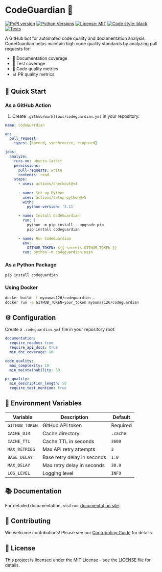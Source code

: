 # CodeGuardian 🤖

[![PyPI version](https://badge.fury.io/py/codeguardian.svg)](https://badge.fury.io/py/codeguardian)
[![Python Versions](https://img.shields.io/pypi/pyversions/codeguardian.svg)](https://pypi.org/project/codeguardian/)
[![License: MIT](https://img.shields.io/badge/License-MIT-yellow.svg)](https://opensource.org/licenses/MIT)
[![Code style: black](https://img.shields.io/badge/code%20style-black-000000.svg)](https://github.com/psf/black)
[![Tests](https://github.com/MYounas126/Github-Bot/actions/workflows/ci.yml/badge.svg)](https://github.com/MYounas126/Github-Bot/actions/workflows/ci.yml)

A GitHub bot for automated code quality and documentation analysis. CodeGuardian helps maintain high code quality standards by analyzing pull requests for:

- 📝 Documentation coverage
- 🧪 Test coverage
- 🎯 Code quality metrics
- 📊 PR quality metrics

## 🚀 Quick Start

### As a GitHub Action

1. Create `.github/workflows/codeguardian.yml` in your repository:

```yaml
name: CodeGuardian

on:
  pull_request:
    types: [opened, synchronize, reopened]

jobs:
  analyze:
    runs-on: ubuntu-latest
    permissions:
      pull-requests: write
      contents: read
    steps:
      - uses: actions/checkout@v4
      
      - name: Set up Python
        uses: actions/setup-python@v5
        with:
          python-version: '3.11'
          
      - name: Install CodeGuardian
        run: |
          python -m pip install --upgrade pip
          pip install codeguardian
          
      - name: Run CodeGuardian
        env:
          GITHUB_TOKEN: ${{ secrets.GITHUB_TOKEN }}
        run: python -m codeguardian.main
```

### As a Python Package

```bash
pip install codeguardian
```

### Using Docker

```bash
docker build -t myounas126/codeguardian .
docker run -e GITHUB_TOKEN=your_token myounas126/codeguardian
```

## ⚙️ Configuration

Create a `.codeguardian.yml` file in your repository root:

```yaml
documentation:
  require_readme: true
  require_api_docs: true
  min_doc_coverage: 80

code_quality:
  max_complexity: 10
  min_maintainability: 50

pr_quality:
  min_description_length: 50
  require_test_mention: true
```

## 🔧 Environment Variables

| Variable | Description | Default |
|----------|-------------|---------|
| `GITHUB_TOKEN` | GitHub API token | Required |
| `CACHE_DIR` | Cache directory | `.cache` |
| `CACHE_TTL` | Cache TTL in seconds | `3600` |
| `MAX_RETRIES` | Max API retry attempts | `3` |
| `BASE_DELAY` | Base retry delay in seconds | `1.0` |
| `MAX_DELAY` | Max retry delay in seconds | `30.0` |
| `LOG_LEVEL` | Logging level | `INFO` |

## 📚 Documentation

For detailed documentation, visit our [documentation site](https://github.com/MYounas126/Github-Bot#readme).

## 🤝 Contributing

We welcome contributions! Please see our [Contributing Guide](CONTRIBUTING.md) for details.

## 📄 License

This project is licensed under the MIT License - see the [LICENSE](LICENSE) file for details. 